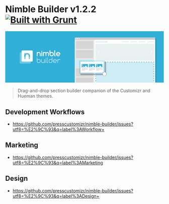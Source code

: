 # Nimble Builder v1.2.2 [![Built with Grunt](https://cdn.gruntjs.com/builtwith.png)](http://gruntjs.com/)
![Nimble Builder](/nimble.jpg)

> Drag-and-drop section builder companion of the Customizr and Hueman themes.

## Development Workflows
- https://github.com/presscustomizr/nimble-builder/issues?utf8=%E2%9C%93&q=label%3AWorkflow+

## Marketing
- https://github.com/presscustomizr/nimble-builder/issues?utf8=%E2%9C%93&q=label%3AMarketing

## Design
- https://github.com/presscustomizr/nimble-builder/issues?utf8=%E2%9C%93&q=label%3ADesign+
